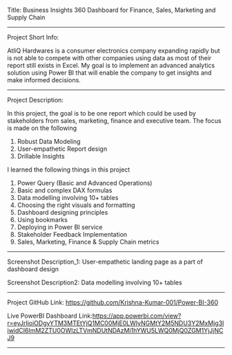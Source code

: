 Title: Business Insights 360 Dashboard for Finance, Sales, Marketing and Supply Chain

************************
Project Short Info: 

AtliQ Hardwares is a consumer electronics company expanding rapidly but is not able to compete with other companies using data as most of their report still exists in Excel. My goal is to implement an advanced analytics solution using Power BI that will enable the company to get insights and make informed decisions.

**************************

Project Description: 

In this project, the goal is to be one report which could be used by stakeholders from sales, marketing, finance and executive team. The focus is made on the following

1. Robust Data Modeling
2. User-empathetic Report design
3. Drillable Insights

I learned the following things in this project

1. Power Query (Basic and Advanced Operations) 
2. Basic and complex DAX formulas
3. Data modelling involving 10+ tables
4. Choosing the right visuals and formatting
5. Dashboard designing principles
6. Using bookmarks
7. Deploying in Power BI service
8. Stakeholder Feedback Implementation
9. Sales, Marketing, Finance & Supply Chain metrics

**************************

Screenshot Description_1:
User-empathetic landing page as a part of dashboard design



Screenshot Description2:
Data modelling involving 10+ tables


***********************


Project GitHub Link: https://github.com/Krishna-Kumar-001/Power-BI-360


Live PowerBI Dashboard Link:https://app.powerbi.com/view?r=eyJrIjoiODgyYTM3MTEtYjQ1MC00MjE0LWIyNGMtY2M5NDU3Y2MxMjg3IiwidCI6ImM2ZTU0OWIzLTVmNDUtNDAzMi1hYWU5LWQ0MjQ0ZGM1YjJjNCJ9



********************
